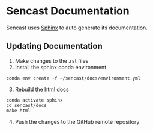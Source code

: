 # Sencast Documentation

Sencast uses [Sphinx](https://www.sphinx-doc.org/en/master/index.html) to auto generate its documentation. 

## Updating Documentation

1. Make changes to the .rst files
2. Install the sphinx conda environment
```
conda env create -f ~/sencast/docs/environment.yml
```
3. Rebuild the html docs
```
conda activate sphinx
cd sencast/docs
make html
```
4. Push the changes to the GitHub remote repository